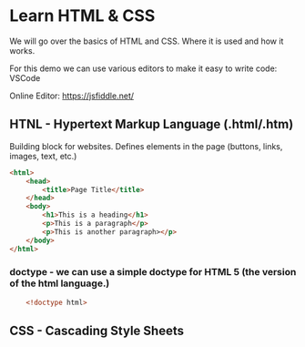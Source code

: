 # Learn HTML & CSS

We will go over the basics of HTML and CSS. Where it is used and how it works. 

For this demo we can use various editors to make it easy to write code: VSCode 

Online Editor: https://jsfiddle.net/

## HTNL - Hypertext Markup Language (.html/.htm)

Building block for websites. Defines elements in the page (buttons, links, images, text, etc.)

```HTML
<html>
    <head>
        <title>Page Title</title>
    </head>
    <body>
        <h1>This is a heading</h1>
        <p>This is a paragraph</p>
        <p>This is another paragraph></p>
    </body>
</html>
``` 
### doctype - we can use a simple doctype for HTML 5 (the version of the html language.)

```HTML
    <!doctype html>
```

## CSS - Cascading Style Sheets
  
